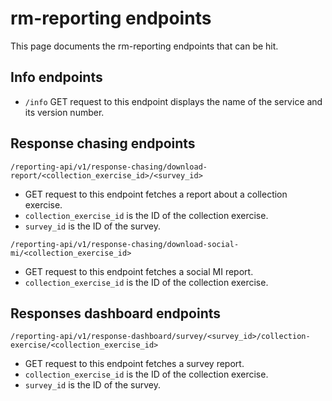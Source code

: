 # rm-reporting endpoints

This page documents the rm-reporting endpoints that can be hit.

## Info endpoints

* `/info`
GET request to this endpoint displays the name of the service and its version number.

## Response chasing endpoints

`/reporting-api/v1/response-chasing/download-report/<collection_exercise_id>/<survey_id>`
* GET request to this endpoint fetches a report about a collection exercise.
* `collection_exercise_id` is the ID of the collection exercise.
* `survey_id` is the ID of the survey.

`/reporting-api/v1/response-chasing/download-social-mi/<collection_exercise_id>`
* GET request to this endpoint fetches a social MI report.
* `collection_exercise_id` is the ID of the collection exercise.

## Responses dashboard endpoints

`/reporting-api/v1/response-dashboard/survey/<survey_id>/collection-exercise/<collection_exercise_id>`
* GET request to this endpoint fetches a survey report.
* `collection_exercise_id` is the ID of the collection exercise.
* `survey_id` is the ID of the survey.
